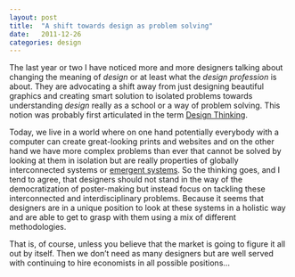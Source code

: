```yaml
---
layout: post
title:  "A shift towards design as problem solving"
date:   2011-12-26
categories: design
---
```


The last year or two I have noticed more and more designers talking about changing the meaning of *design* or at least what the *design profession* is about. They are advocating a shift away from just designing beautiful graphics and creating smart solution to isolated problems towards understanding *design* really as a school or a way of problem solving. This notion was probably first articulated in the term [Design Thinking](http://en.wikipedia.org/wiki/Design_thinking).

Today, we live in a world where on one hand potentially everybody with a computer can create great-looking prints and websites and on the other hand we have more complex problems than ever that cannot be solved by looking at them in isolation but are really properties of globally interconnected systems or [emergent systems](http://en.wikipedia.org/wiki/Emergence). So the thinking goes, and I tend to agree, that designers should not stand in the way of the democratization of poster-making but instead focus on tackling these interconnected and interdisciplinary problems. Because it seems that designers are in a unique position to look at these systems in a holistic way and are able to get to grasp with them using a mix of different methodologies.

That is, of course, unless you believe that the market is going to figure it all out by itself. Then we don’t need as many designers but are well served with continuing to hire economists in all possible positions…

